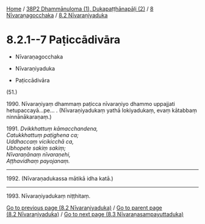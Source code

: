 
[Home](/) / [38P2 Dhammānuloma (1), Dukapaṭṭhānapāḷi (2)](../...md) / [8 Nīvaraṇagocchaka](...md) / [8.2 Nīvaraṇiyaduka](../38P2/8/8.2.md)

# 8.2.1--7 Paṭiccādivāra

* Nīvaraṇagocchaka

* Nīvaraṇiyaduka

* Paṭiccādivāra

(51.)

1990\. Nīvaraṇiyaṃ dhammaṃ paṭicca nīvaraṇiyo dhammo uppajjati hetupaccayā…pe… . (Nīvaraṇiyadukaṃ yathā lokiyadukaṃ, evaṃ kātabbaṃ ninnānākaraṇaṃ.)

1991\. _Dvikkhattuṃ kāmacchandena,_  
_Catukkhattuṃ paṭighena ca;_  
_Uddhaccaṃ vicikicchā ca,_  
_Ubhopete sakiṃ sakiṃ;_  
_Nīvaraṇānaṃ nīvaraṇehi,_  
_Aṭṭhavidhaṃ payojanaṃ._  


---

1992\. (Nīvaraṇadukassa mātikā idha katā.)



---

1993\. Nīvaraṇiyadukaṃ niṭṭhitaṃ.



[Go to previous page (8.2 Nīvaraṇiyaduka)](../38P2/8/8.2.md) / [Go to parent page (8.2 Nīvaraṇiyaduka)](../38P2/8/8.2.md) / [Go to next page (8.3 Nīvaraṇasampayuttaduka)](../8.3.md)


